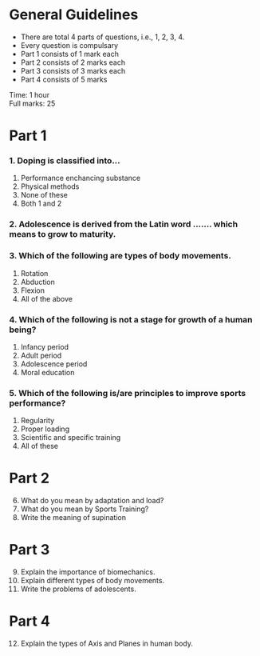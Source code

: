 # General Guidelines 

- There are total 4 parts of questions, i.e., 1, 2, 3, 4.
- Every question is compulsary 
- Part 1 consists of 1 mark each 
- Part 2 consists of 2 marks each 
- Part 3 consists of 3 marks each 
- Part 4 consists of 5 marks 

Time: 1 hour  
Full marks: 25 

# Part 1 

### 1. Doping is classified into...

1. Performance enchancing substance 
2. Physical methods 
3. None of these 
4. Both 1 and 2 

### 2. Adolescence is derived from the Latin word ....... which means to grow to maturity. 

### 3. Which of the following are types of body movements. 

1. Rotation 
2. Abduction 
3. Flexion 
4. All of the above 

### 4. Which of the following is not a stage for growth of a human being? 

1. Infancy period 
2. Adult period
3. Adolescence period 
4. Moral education 

### 5. Which of the following is/are principles to improve sports performance? 

1. Regularity 
2. Proper loading
3. Scientific and specific training 
4. All of these 

# Part 2 

6. What do you mean by adaptation and load? 
7. What do you mean by Sports Training? 
8. Write the meaning of supination 

# Part 3 

9. Explain the importance of biomechanics. 
10. Explain different types of body movements. 
11. Write the problems of adolescents. 

# Part 4 

12. Explain the types of Axis and Planes in human body.
